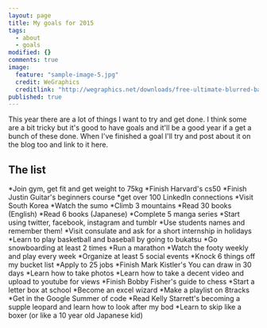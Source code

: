 ```yaml
---
layout: page
title: My goals for 2015
tags: 
  - about
  - goals
modified: {}
comments: true
image: 
  feature: "sample-image-5.jpg"
  credit: WeGraphics
  creditlink: "http://wegraphics.net/downloads/free-ultimate-blurred-background-pack/"
published: true
---
```


This year there are a lot of things I want to try and get done. I think some are a bit tricky but it's good to have goals and it'll be a good year if a get a bunch of these done. When I've finished a goal I'll try and post about it on the blog too and link to it here.

## The list



*Join gym, get fit and get weight to 75kg
*Finish Harvard's cs50
*Finish Justin Guitar's beginners course
*get over 100 LinkedIn connections
*Visit South Korea
*Watch the sumo
*Climb 3 mountains
*Read 30 books (English)
*Read 6 books (Japanese)
*Complete 5 manga series
*Start using twitter, facebook, instagram and tumblr
*Use students names and remember them!
*Visit consulate and ask for a short internship in holidays
*Learn to play basketball and baseball by going to bukatsu
*Go snowboarding at least 2 times
*Run a marathon
*Watch the footy weekly and play every week
*Organize at least 5 social events
*Knock 6 things off my bucket list
*Apply to 25 jobs
*Finish Mark Kistler's You can draw in 30 days
*Learn how to take photos
*Learn how to take a decent video and upload to youtube for views
*Finish Bobby Fisher's guide to chess
*Start a letter box at school
*Become an excel wizard
*Make a playlist on 8tracks
*Get in the Google Summer of code
*Read Kelly Starrett's becoming a supple leopard and learn how to look after my bod
*Learn to skip like a boxer (or like a 10 year old Japanese kid)
